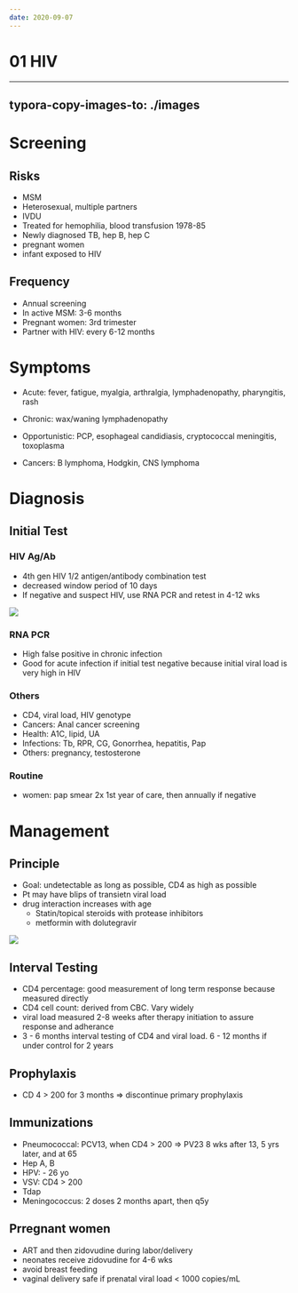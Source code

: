 ```yaml
---
date: 2020-09-07
---
```


# 01 HIV
---

## typora-copy-images-to: ./images

# Screening

## Risks

- MSM
- Heterosexual, multiple partners
- IVDU
- Treated for hemophilia, blood transfusion 1978-85
- Newly diagnosed TB, hep B, hep C
- pregnant women
- infant exposed to HIV

## Frequency

- Annual screening
- In active MSM: 3-6 months
- Pregnant women: 3rd trimester
- Partner with HIV: every 6-12 months

# Symptoms

- Acute: fever, fatigue, myalgia, arthralgia, lymphadenopathy, pharyngitis, rash

- Chronic: wax/waning lymphadenopathy

- Opportunistic: PCP, esophageal candidiasis, cryptococcal meningitis, toxoplasma

- Cancers: B lymphoma, Hodgkin, CNS lymphoma

# Diagnosis

## Initial Test

### HIV Ag/Ab

- 4th gen HIV 1/2 antigen/antibody combination test
- decreased window period of 10 days
- If negative and suspect HIV, use RNA PCR and retest in 4-12 wks

![](https://photos.thisispiggy.com/file/wikiFiles/image-20191028141907193.png)

### RNA PCR

- High false positive in chronic infection
- Good for acute infection if initial test negative because initial viral load is very high in HIV

### Others

- CD4, viral load, HIV genotype
- Cancers: Anal cancer screening
- Health: A1C, lipid, UA
- Infections: Tb, RPR, CG, Gonorrhea, hepatitis, Pap
- Others: pregnancy, testosterone

### Routine

- women: pap smear 2x 1st year of care, then annually if negative

# Management

## Principle

- Goal: undetectable as long as possible, CD4 as high as possible
- Pt may have blips of transietn viral load
- drug interaction increases with age
	- Statin/topical steroids with protease inhibitors
	- metformin with dolutegravir

![](https://photos.thisispiggy.com/file/wikiFiles/image-20191028144936640.png)

## Interval Testing

- CD4 percentage: good measurement of long term response because measured directly
- CD4 cell count: derived from CBC. Vary widely
- viral load measured 2-8 weeks after therapy initiation to assure response and adherance
- 3 - 6 months interval testing of CD4 and viral load. 6 - 12 months if under control for 2 years

## Prophylaxis

- CD 4 > 200 for 3 months => discontinue primary prophylaxis

## Immunizations

- Pneumococcal: PCV13, when CD4 > 200 => PV23 8 wks after 13, 5 yrs later, and at 65
- Hep A, B
- HPV: - 26 yo
- VSV: CD4 > 200
- Tdap
- Meningococcus: 2 doses 2 months apart, then q5y

## Prregnant women

- ART and then zidovudine during labor/delivery
- neonates receive zidovudine for 4-6 wks
- avoid breast feeding
- vaginal delivery safe if prenatal viral load < 1000 copies/mL
